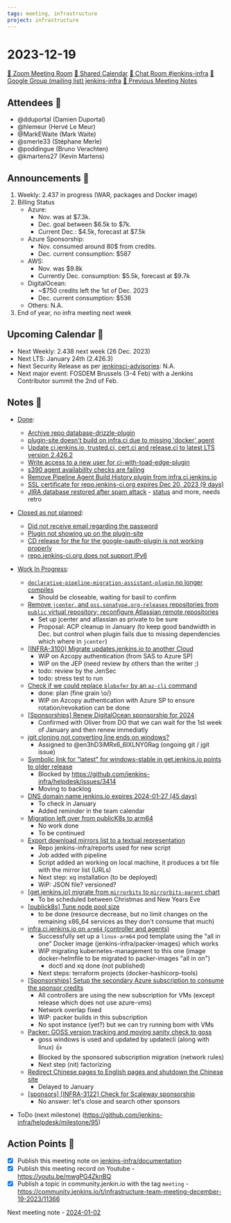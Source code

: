 ```yaml
---
tags: meeting, infrastructure
project: infrastructure
---
```

<!-- markdownlint-disable MD026-->

# 2023-12-19

[:movie_camera: Zoom Meeting Room](https://zoom.us/j/92454301214?pwd=aEVoUi9EanpaakN3L1ZxRlpDQk5Ddz09)
[:calendar: Shared Calendar](https://jenkins.io/event-calendar/)
[:speech_balloon: Chat Room #jenkins-infra](https://matrix.to/#/#jenkins-infra:matrix.org)
[:email: Google Group (mailing list) jenkins-infra](https://groups.google.com/g/jenkins-infra)
[🧠 Previous Meeting Notes](https://github.com/jenkins-infra/documentation/blob/main/meetings/2023-12-12.md)

## Attendees 👥


<!-- Handles are community.jenkins.io handles -->
* @dduportal (Damien Duportal)
* @hlemeur (Hervé Le Meur)
* @MarkEWaite (Mark Waite)
* @smerle33 (Stéphane Merle)
* @poddingue (Bruno Verachten)
* @kmartens27 (Kevin Martens)


## Announcements :loudspeaker:

1. Weekly: 2.437 in progress (WAR, packages and Docker image)
2. Billing Status
    * Azure: 
        * Nov. was at $7.3k. 
        * Dec. goal between $6.5k to $7k.
        * Current Dec.: $4.5k, forecast at $7.5k
    * Azure Sponsorship: 
        * Nov. consumed around 80$ from credits.
        * Dec. current consumption: $587
    * AWS: 
        * Nov. was $9.8k
        * Currently Dec. consumption: $5.5k, forecast at $9.7k
    * DigitalOcean: 
        * ~$750 credits left the 1st of Dec. 2023
        * Dec. current consumption: $536
    * Others: N.A.
3. End of year, no infra meeting next week

## Upcoming Calendar 📆

* Next Weekly: 2.438 next week (26 Dec. 2023)
* Next LTS: January 24th (2.426.3)
* Next Security Release as per [jenkinsci-advisories](https://groups.google.com/g/jenkinsci-advisories): N.A.
* Next major event: FOSDEM Brussels (3-4 Feb) with a Jenkins Contributor summit the 2nd of Feb.

## Notes :book:

* [Done](https://github.com/jenkins-infra/helpdesk/milestone/94?closed=1):

  * [Archive repo database-drizzle-plugin](https://github.com/jenkins-infra/helpdesk/issues/3870)
  * [plugin-site doesn't build on infra.ci due to missing 'docker' agent](https://github.com/jenkins-infra/helpdesk/issues/3867)
  * [Update ci.jenkins.io, trusted.ci, cert.ci and release.ci to latest LTS version 2.426.2](https://github.com/jenkins-infra/helpdesk/issues/3866)
  * [Write access to a new user for ci-with-toad-edge-plugin](https://github.com/jenkins-infra/helpdesk/issues/3863)
  * [s390 agent availability checks are failing](https://github.com/jenkins-infra/helpdesk/issues/3864)
  * [Remove Pipeline Agent Build History plugin from infra.ci.jenkins.io](https://github.com/jenkins-infra/helpdesk/issues/3862)
  * [SSL certificate for repo.jenkins-ci.org expires Dec 20, 2023 (9 days)](https://github.com/jenkins-infra/helpdesk/issues/3843)
  * [JIRA database restored after spam attack](https://github.com/jenkins-infra/helpdesk/issues/3851) - [status](https://status.jenkins.io/issues/2023-12-18-jira-outage/) and more, needs retro

* [Closed as not planned](https://github.com/jenkins-infra/helpdesk/milestone/94?closed=1):
  * [Did not receive email regarding the password](https://github.com/jenkins-infra/helpdesk/issues/3859)
  * [Plugin not showing up on the plugin-site](https://github.com/jenkins-infra/helpdesk/issues/3871)
  * [CD release for the for the google-oauth-plugin is not working properly](https://github.com/jenkins-infra/helpdesk/issues/3861)
  * [repo.jenkins-ci.org does not support IPv6](https://github.com/jenkins-infra/helpdesk/issues/3855)

* [Work In Progress](https://github.com/jenkins-infra/helpdesk/milestone/94):

  * [`declarative-pipeline-migration-assistant-plugin` no longer compiles](https://github.com/jenkins-infra/helpdesk/issues/3872)
      * Should be closeable, waiting for basil to confirm
  * [Remove `jcenter`, and `oss.sonatype.org-releases` repositories from `public` virtual repository; reconfigure Atlassian remote repositories](https://github.com/jenkins-infra/helpdesk/issues/3842)
      * Set up jcenter and atlassian as private to be sure
      * Proposal: ACP cleanup in January (to keep good bandwidth in Dec. but control when plugin fails due to missing dependencies which where in `jcenter`)
  * [[INFRA-3100] Migrate updates.jenkins.io to another Cloud](https://github.com/jenkins-infra/helpdesk/issues/2649)
      * WiP on Azcopy authentication (from SAS to Azure SP)
      * WiP on the JEP (need review by others than the writer ;)
      * todo: review by the JenSec
      * todo: stress test to run
  * [Check if we could replace `blobxfer` by an `az-cli` command](https://github.com/jenkins-infra/helpdesk/issues/3414)
      * done: plan (fine grain \o/)
      * WiP on Azcopy authentication with Azure SP to ensure rotation/revokation can be done
  * [[Sponsorships] Renew DigitalOcean sponsorship for 2024](https://github.com/jenkins-infra/helpdesk/issues/3817)
      * Confirmed with Oliver from DO that we can wait for the 1st week of January and then renew immediatly
  * [jgit cloning not converting line ends on windows?](https://github.com/jenkins-infra/helpdesk/issues/3865)
      * Assigned to @en3hD3iMRx6_6IXLNY0Rag (ongoing git / jgit issue)
  * [Symbolic link for "latest" for windows-stable in get.jenkins.io points to older release](https://github.com/jenkins-infra/helpdesk/issues/3860)
      * Blocked by https://github.com/jenkins-infra/helpdesk/issues/3414
      * Moving to backlog
  * [DNS domain name jenkins.io expires 2024-01-27 (45 days)](https://github.com/jenkins-infra/helpdesk/issues/3845)
      * To check in January
      * Added reminder in the team calendar
  * [Migration left over from publicK8s to arm64](https://github.com/jenkins-infra/helpdesk/issues/3837)
      * No work done
      * To be continued
  * [Export download mirrors list to a textual representation](https://github.com/jenkins-infra/helpdesk/issues/3832)
      * Repo jenkins-infra/reports used for new script
      * Job added with pipeline
      * Script added an working on local machine, it produces a txt file with the mirror list (URLs)
      * Next step: xq installation (to be deployed)
      * WiP: JSON file? versioned?
  * [[get.jenkins.io] migrate from `mirrorbits` to `mirrorbits-parent` chart](https://github.com/jenkins-infra/helpdesk/issues/3828)
      * To be scheduled between Christmas and New Years Eve
  * [[publick8s] Tune node pool size](https://github.com/jenkins-infra/helpdesk/issues/3827)
      * to be done (resource decrease, but no limit changes on the remaining x86_64 services as they don't consume that much)
  * [infra.ci.jenkins.io on `arm64` (controller and agents)](https://github.com/jenkins-infra/helpdesk/issues/3823)
      * Successfully set up a `linux-arm64` pod template using the "all in one" Docker image (jenkins-infra/packer-images) which works
      * WiP migrating kubernetes-management to this one (image docker-helmfile to be migrated to packer-images "all in on")
          * doctl and xq done (not published)
      * Next steps: terraform projects (docker-hashicorp-tools)
  * [[Sponsorships] Setup the secondary Azure subscription to consume the sponsor credits](https://github.com/jenkins-infra/helpdesk/issues/3818)
    * All controllers are using the new subscription for VMs (except release which does not use azure-vms)
    * Network overlap fixed
    * WiP: packer builds in this subscription
    * No spot instance (yet?) but we can try running bom with VMs
  * [Packer: GOSS version tracking and moving sanity check to goss](https://github.com/jenkins-infra/helpdesk/issues/3763)
      * goss windows is used and updated by updatecli (along with linux) :+1: 
      * Blocked by the sponsored subscription migration (network rules)
      * Next step (nit) factorizing
  * [Redirect Chinese pages to English pages and shutdown the Chinese site](https://github.com/jenkins-infra/helpdesk/issues/3379)
      * Delayed to January
  * [[sponsors] [INFRA-3122] Check for Scaleway sponsorship](https://github.com/jenkins-infra/helpdesk/issues/2668)
      * No answer: let's close and search other sponsors
  
* ToDo (next milestone) (https://github.com/jenkins-infra/helpdesk/milestone/95)

## Action Points :muscle:

<!-- How To: https://github.com/jenkins-infra/runbooks/tree/main/meetings -->
* [x] Publish this meeting note on [jenkins-infra/documentation](https://github.com/jenkins-infra/documentation) 
* [x] Publish this meeting record on Youtube - https://youtu.be/mwgPG4ZknBQ
* [x] Publish a topic in community.jenkin.io with the tag `meeting` - https://community.jenkins.io/t/infrastructure-team-meeting-december-19-2023/11366

Next meeting note - [2024-01-02](https://github.com/jenkins-infra/documentation/blob/main/meetings/2024-01-02.md) 